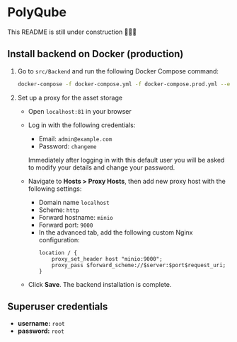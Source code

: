 # PolyQube

This README is still under construction 🚧🚧🚧 

## Install backend on Docker (production)

1. Go to `src/Backend` and run the following Docker Compose command:
    ```bash
    docker-compose -f docker-compose.yml -f docker-compose.prod.yml --env-file .env up -d
    ```

2. Set up a proxy for the asset storage
    - Open `localhost:81` in your browser
    - Log in with the following credentials:
        - Email: `admin@example.com` 
        - Password: `changeme`
    
        Immediately after logging in with this default user you will be asked to modify your details and change your password.

    - Navigate to **Hosts > Proxy Hosts**, then add new proxy host with the following settings:    
        - Domain name `localhost`
        - Scheme: `http`
        - Forward hostname: `minio`
        - Forward port: `9000`
        - In the advanced tab, add the following custom Nginx configuration:
            ```nginx
            location / {
                proxy_set_header host "minio:9000";
                proxy_pass $forward_scheme://$server:$port$request_uri;
            }
            ```
    - Click **Save**. The backend installation is complete.

## Superuser credentials
 - <b>username:</b> `root`
 - <b>password:</b> `root`
